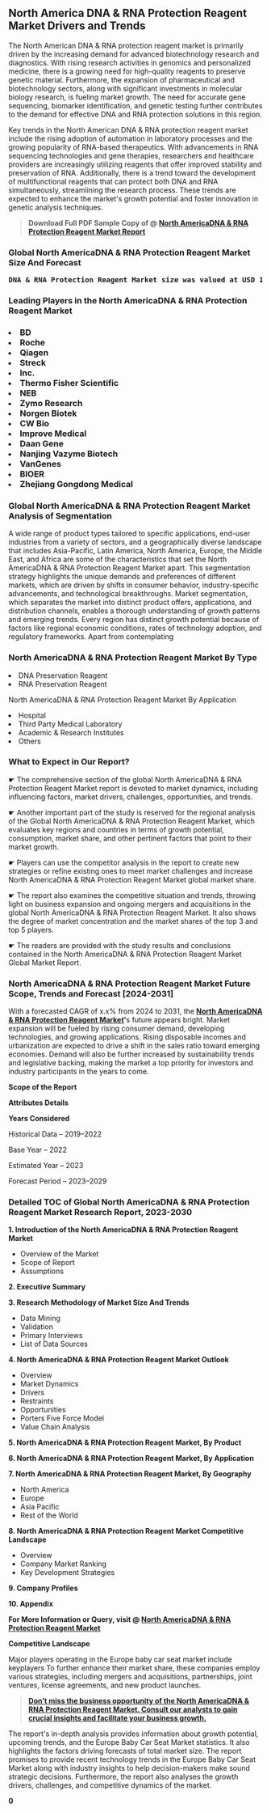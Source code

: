 <p><h2>North America DNA & RNA Protection Reagent Market Drivers and Trends</h2><p>The North American DNA & RNA protection reagent market is primarily driven by the increasing demand for advanced biotechnology research and diagnostics. With rising research activities in genomics and personalized medicine, there is a growing need for high-quality reagents to preserve genetic material. Furthermore, the expansion of pharmaceutical and biotechnology sectors, along with significant investments in molecular biology research, is fueling market growth. The need for accurate gene sequencing, biomarker identification, and genetic testing further contributes to the demand for effective DNA and RNA protection solutions in this region.</p><p>Key trends in the North American DNA & RNA protection reagent market include the rising adoption of automation in laboratory processes and the growing popularity of RNA-based therapeutics. With advancements in RNA sequencing technologies and gene therapies, researchers and healthcare providers are increasingly utilizing reagents that offer improved stability and preservation of RNA. Additionally, there is a trend toward the development of multifunctional reagents that can protect both DNA and RNA simultaneously, streamlining the research process. These trends are expected to enhance the market's growth potential and foster innovation in genetic analysis techniques.</p></p><blockquote id="" class=""><strong>Download Full PDF Sample Copy of @&nbsp;<a href="https://www.verifiedmarketreports.com/download-sample/?rid=641690&utm_source=GitHub-Jan&utm_medium=262" target="_blank">North AmericaDNA & RNA Protection Reagent Market Report</a>&nbsp;&nbsp;</strong></blockquote><h3 id="" class=""><strong>Global&nbsp;North AmericaDNA & RNA Protection Reagent Market Size And Forecast</strong></h3><pre class="reader-text-block__code-block"><strong>DNA & RNA Protection Reagent Market size was valued at USD 1.2 Billion in 2022 and is projected to reach USD 2.5 Billion by 2030, growing at a CAGR of 9.5% from 2024 to 2030.</strong></pre><h3 id="" class="">Leading Players in the&nbsp;North AmericaDNA & RNA Protection Reagent Market</h3><h3 class=""></Li><Li>BD</Li><Li> Roche</Li><Li> Qiagen</Li><Li> Streck</Li><Li> Inc.</Li><Li> Thermo Fisher Scientific</Li><Li> NEB</Li><Li> Zymo Research</Li><Li> Norgen Biotek</Li><Li> CW Bio</Li><Li> Improve Medical</Li><Li> Daan Gene</Li><Li> Nanjing Vazyme Biotech</Li><Li> VanGenes</Li><Li> BIOER</Li><Li> Zhejiang Gongdong Medical</h3><h3 id="" class="">Global&nbsp;North AmericaDNA & RNA Protection Reagent Market Analysis of Segmentation</h3><p id="" class="">A wide range of product types tailored to specific applications, end-user industries from a variety of sectors, and a geographically diverse landscape that includes Asia-Pacific, Latin America, North America, Europe, the Middle East, and Africa are some of the characteristics that set the North AmericaDNA & RNA Protection Reagent Market apart. This segmentation strategy highlights the unique demands and preferences of different markets, which are driven by shifts in consumer behavior, industry-specific advancements, and technological breakthroughs. Market segmentation, which separates the market into distinct product offers, applications, and distribution channels, enables a thorough understanding of growth patterns and emerging trends. Every region has distinct growth potential because of factors like regional economic conditions, rates of technology adoption, and regulatory frameworks. Apart from contemplating</p><h3 id="" class="">North AmericaDNA & RNA Protection Reagent Market&nbsp;By Type</h3><p></Li><Li>DNA Preservation Reagent</Li><Li> RNA Preservation Reagent</p><div class="" data-test-id=""><p>North AmericaDNA & RNA Protection Reagent Market&nbsp;By Application</p></div><p class=""></Li><Li>Hospital</Li><Li> Third Party Medical Laboratory</Li><Li> Academic & Research Institutes</Li><Li> Others</p><div class="" data-test-id=""><h3><span class="">What to Expect in Our Report?</span></h3></div><div class="" data-test-id=""><p><span class="">☛ The comprehensive section of the global North AmericaDNA & RNA Protection Reagent Market report is devoted to market dynamics, including influencing factors, market drivers, challenges, opportunities, and trends.</span></p></div><div class="" data-test-id=""><p><span class="">☛ Another important part of the study is reserved for the regional analysis of the Global North AmericaDNA & RNA Protection Reagent Market, which evaluates key regions and countries in terms of growth potential, consumption, market share, and other pertinent factors that point to their market growth.</span></p></div><div class="" data-test-id=""><p><span class="">☛ Players can use the competitor analysis in the report to create new strategies or refine existing ones to meet market challenges and increase North AmericaDNA & RNA Protection Reagent Market global market share.</span></p></div><div class="" data-test-id=""><p><span class="">☛ The report also examines the competitive situation and trends, throwing light on business expansion and ongoing mergers and acquisitions in the global North AmericaDNA & RNA Protection Reagent Market. It also shows the degree of market concentration and the market shares of the top 3 and top 5 players.</span></p></div><div class="" data-test-id=""><p><span class="">☛ The readers are provided with the study results and conclusions contained in the North AmericaDNA & RNA Protection Reagent Market Global Market Report.</span></p></div><div class="" data-test-id=""><h3><span class="">North AmericaDNA & RNA Protection Reagent Market Future Scope, Trends and Forecast [2024-2031]</span></h3></div><div class="" data-test-id=""><p><span class="">With a forecasted CAGR of x.x% from 2024 to 2031, the <strong><a href="https://www.verifiedmarketreports.com/download-sample/?rid=641690&utm_source=GitHub-Jan&utm_medium=262" target="_blank">North AmericaDNA & RNA Protection Reagent Market</a>'</strong>s future appears bright. Market expansion will be fueled by rising consumer demand, developing technologies, and growing applications. Rising disposable incomes and urbanization are expected to drive a shift in the sales ratio toward emerging economies. Demand will also be further increased by sustainability trends and legislative backing, making the market a top priority for investors and industry participants in the years to come.</span></p><p id="ember66" class="ember-view reader-text-block__paragraph"><strong>Scope of the Report</strong></p><p id="ember67" class="ember-view reader-text-block__paragraph"><strong>Attributes Details</strong></p><p id="ember68" class="ember-view reader-text-block__paragraph"><strong>Years Considered</strong></p><p id="ember69" class="ember-view reader-text-block__paragraph">Historical Data &ndash; 2019&ndash;2022</p><p id="ember70" class="ember-view reader-text-block__paragraph">Base Year &ndash; 2022</p><p id="ember71" class="ember-view reader-text-block__paragraph">Estimated Year &ndash; 2023</p><p id="ember72" class="ember-view reader-text-block__paragraph">Forecast Period &ndash; 2023&ndash;2029</p></div><h3 id="" class="">Detailed TOC of Global North AmericaDNA & RNA Protection Reagent Market Research Report, 2023-2030</h3><p id="" class=""><strong>1. Introduction of the North AmericaDNA & RNA Protection Reagent Market</strong></p><ul><li>Overview of the Market</li><li>Scope of Report</li><li>Assumptions</li></ul><p id="" class=""><strong>2. Executive Summary</strong></p><p id="" class=""><strong>3. Research Methodology of Market Size And Trends</strong></p><ul><li>Data Mining</li><li>Validation</li><li>Primary Interviews</li><li>List of Data Sources</li></ul><p id="" class=""><strong>4. North AmericaDNA & RNA Protection Reagent Market Outlook</strong></p><ul><li>Overview</li><li>Market Dynamics</li><li>Drivers</li><li>Restraints</li><li>Opportunities</li><li>Porters Five Force Model</li><li>Value Chain Analysis</li></ul><p id="" class=""><strong>5. North AmericaDNA & RNA Protection Reagent Market, By Product</strong></p><p id="" class=""><strong>6. North AmericaDNA & RNA Protection Reagent Market, By Application</strong></p><p id="" class=""><strong>7. North AmericaDNA & RNA Protection Reagent Market, By Geography</strong></p><ul><li>North America</li><li>Europe</li><li>Asia Pacific</li><li>Rest of the World</li></ul><p id="" class=""><strong>8. North AmericaDNA & RNA Protection Reagent Market Competitive Landscape</strong></p><ul><li>Overview</li><li>Company Market Ranking</li><li>Key Development Strategies</li></ul><p id="" class=""><strong>9. Company Profiles</strong></p><p id="" class=""><strong>10. Appendix</strong></p><p><strong>For More Information or Query, visit&nbsp;@ <a href="https://www.verifiedmarketreports.com/product/dna-rna-protection-reagent-market/" target="_blank">North AmericaDNA & RNA Protection Reagent Market</a></strong></p><p id="ember61" class="ember-view reader-text-block__paragraph"><strong>Competitive Landscape</strong></p><p id="ember62" class="ember-view reader-text-block__paragraph">Major players operating in the Europe baby car seat market include keyplayers To further enhance their market share, these companies employ various strategies, including mergers and acquisitions, partnerships, joint ventures, license agreements, and new product launches.</p><blockquote id="ember63" class="ember-view reader-text-block__blockquote"><strong><a href="https://www.verifiedmarketreports.com/download-sample/?rid=641690&utm_source=GitHub-Jan&utm_medium=262" target="_blank">Don&rsquo;t miss the business opportunity of the North AmericaDNA & RNA Protection Reagent Market. Consult our analysts to gain crucial insights and facilitate your business growth.</a></strong></blockquote><p id="ember64" class="ember-view reader-text-block__paragraph">The report's in-depth analysis provides information about growth potential, upcoming trends, and the Europe Baby Car Seat Market statistics. It also highlights the factors driving forecasts of total market size. The report promises to provide recent technology trends in the Europe Baby Car Seat Market along with industry insights to help decision-makers make sound strategic decisions. Furthermore, the report also analyses the growth drivers, challenges, and competitive dynamics of the market.</p><p class="ember-view reader-text-block__paragraph"><strong>0</strong></p>
